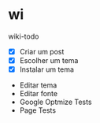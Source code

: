 # wi
wiki-todo

- [X] Criar um post 
- [X] Escolher um tema 
- [X] Instalar um tema 
- Editar tema
- Editar fonte
- Google Optmize Tests
- Page Tests
